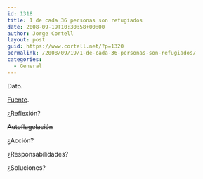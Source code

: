 ```yaml
---
id: 1318
title: 1 de cada 36 personas son refugiados
date: 2008-09-19T10:30:58+00:00
author: Jorge Cortell
layout: post
guid: https://www.cortell.net/?p=1320
permalink: /2008/09/19/1-de-cada-36-personas-son-refugiados/
categories:
  - General
---
```

Dato.

<a title="WorldWatch" href="https://www.worldwatch.org/node/5888?utm_campaign=vital_signs_online&utm_medium=email&utm_source=refugees&emc=el&m=146333&l=8&v=1b4364f236" target="_blank">Fuente</a>.

¿Reflexión?

<span style="text-decoration: line-through">Autoflagelación</span>

¿Acción?

¿Responsabilidades?

¿Soluciones?